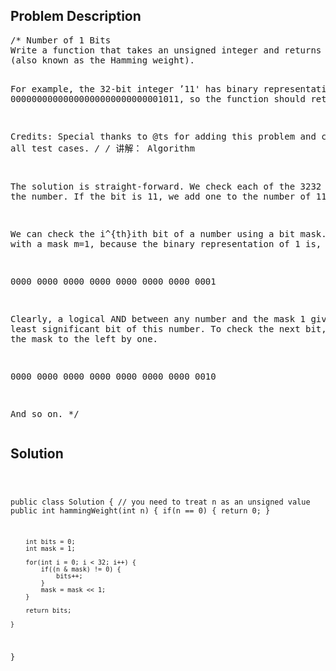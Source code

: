 <!--
<style>
  body { font-family: Arial, sans-serif; }
  .container { max-width: 100%; margin: auto; padding: 20px; }
  .comment-block { background-color: #f9f9f9; padding: 10px; border-left: 5px solid #ccc; max-width: 50%; margin: auto;}
  .code-block { background-color: #f4f4f4; padding: 10px; border: 1px solid #ddd; }
</style>
-->

<div class='container'>
<h2>Problem Description</h2>
<div class='comment-block'>
<pre>
/* Number of 1 Bits
Write a function that takes an unsigned integer and returns the number of ’1' bits it has 
(also known as the Hamming weight).

For example, the 32-bit integer ’11' has binary 
representation 00000000000000000000000000001011, so the function should return 3.

Credits:
Special thanks to @ts for adding this problem and creating all test cases.
*/
/* 讲解：
Algorithm

The solution is straight-forward. We check each of the 3232 bits of the number. 
If the bit is 11, we add one to the number of 11-bits.

We can check the i^{th}ith bit of a number using a bit mask. 
We start with a mask m=1, because the binary representation of 1 is,

0000 0000 0000 0000 0000 0000 0000 0001

Clearly, a logical AND between any number and the mask 1 gives us the least significant bit of this number. 
To check the next bit, we shift the mask to the left by one.

0000 0000 0000 0000 0000 0000 0000 0010

And so on.
*/
</pre>
</div>

<h2>Solution</h2>
<div class='code-block'>
<pre><code class='language-java'>


public class Solution {
    // you need to treat n as an unsigned value
    public int hammingWeight(int n) {
        if(n == 0) {
            return 0;
        }
        
        int bits = 0;
        int mask = 1;
        
        for(int i = 0; i < 32; i++) {
            if((n & mask) != 0) {
                bits++;
            }
            mask = mask << 1;
        }
        
        return bits;
    
    }
}</code></pre>
</div>
</div>

